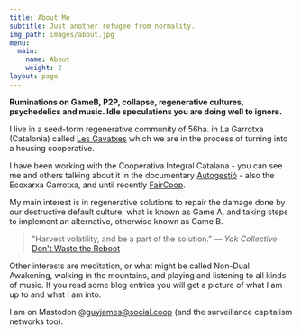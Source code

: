 ```yaml
---
title: About Me
subtitle: Just another refugee from normality.
img_path: images/about.jpg
menu:
  main:
    name: About
    weight: 2
layout: page
---
```


**Ruminations on GameB, P2P, collapse, regenerative cultures, psychedelics and music.
Idle speculations you are doing well to ignore.**


I live in a seed-form regenerative community of 56ha. in La Garrotxa (Catalonia) called [Les Gavatxes](https://lesgavatxes.cat) which we are in the process of turning into a housing cooperative.

I have been working with the Cooperativa Integral Catalana - you can see me and others talking about it in the documentary [Autogestió](https://enfable.org/autogestio/) - also the Ecoxarxa Garrotxa, and until recently [FairCoop](https://fair.coop).

My main interest is in regenerative solutions to repair the damage done by our destructive default culture, what is known as Game A, and taking steps to implement an alternative, otherwise known as Game B.

>"Harvest volatility, and be a part of the solution."
<cite>― Yak Collective</cite> [Don't Waste the Reboot](https://roamresearch.com/#/app/sharedmyths/page/on9856-xj)

Other interests are meditation, or what might be called Non-Dual Awakening, walking in the mountains, and playing and listening to all kinds of music. If you read some blog entries you will get a picture of what I am up to and what I am into.

I am on Mastodon @guyjames@social.coop (and the surveillance capitalism networks too).
